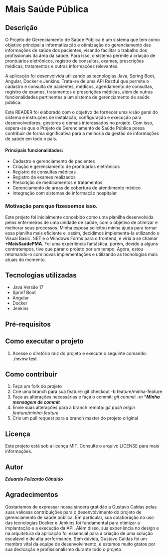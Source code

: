# Mais Saúde Pública
## Descrição
O Projeto de Gerenciamento de Saúde Pública é um sistema que tem como objetivo principal a informatização e otimização do gerenciamento das informações de saúde dos pacientes, visando facilitar o trabalho dos profissionais da área da saúde. Para isso, o sistema permite a criação de prontuários eletrônicos, registro de consultas, exames, prescrições médicas, tratamentos e outras informações relevantes.

A aplicação foi desenvolvida utilizando as tecnologias Java, Spring Boot, Angular, Docker e Jenkins. Trata-se de uma API Restful que permite o cadastro e consulta de pacientes, médicos, agendamento de consultas, registro de exames, tratamentos e prescrições médicas, além de outras funcionalidades pertinentes a um sistema de gerenciamento de saúde pública.

Este READER foi elaborado com o objetivo de fornecer uma visão geral do sistema e instruções de instalação, configuração e execução para desenvolvedores, gestores e demais interessados no projeto. Com isso, espera-se que o Projeto de Gerenciamento de Saúde Pública possa contribuir de forma significativa para a melhoria da gestão de informações de saúde em todo o país.

#### Principais funcionalidades:

* Cadastro e gerenciamento de pacientes
* Criação e gerenciamento de prontuários eletrônicos
* Registro de consultas médicas
* Registro de exames realizados
* Prescrição de medicamentos e tratamentos
* Gerenciamento de áreas de cobertura de atendimento médico
* Integração com sistemas de informação hospitalar

### Motivação para que fizessemos isso.
Este projeto foi inicialmente concebido como uma planilha desenvolvida pelos enfermeiros de uma unidade de saúde, com o objetivo de otimizar e melhorar seus processos. Minha esposa solicitou minha ajuda para tornar essa planilha mais eficiente e, assim, decidimos implementá-la utilizando o Visual Basic .NET e o Windows Forms para o frontend, e viria a se chamar **+MaisSaúdePMA**. Foi uma experiência fantástica, porém, devido a alguns contratempos, tive que parar o projeto por um tempo. Agora, estou retomando-o com novas implementações e utilizando as tecnologias mais atuais do momento.

## Tecnologias utilizadas
* Java Versão 17
* Sprinf Boot
* Angular
* Docker
* Jenkins

## Pré-requisitos

## Como executar o projeto
1. Acesse o diretório raiz do projeto e execute o seguinte comando: ./mvnw test

## Como contribuir
1. Faça um fork do projeto
2. Crie uma branch para sua feature: git checkout -b feature/minha-feature
3. Faça as alterações necessárias e faça o commit: *git commit -m* ***"Minha mensagem de commit***
4. Envie suas alterações para a branch remota: *git push origin feature/minha-feature*
5. Crie um pull request para a branch master do projeto original
## Licença
Este projeto está sob a licença MIT. Consulte o arquivo LICENSE para mais informações.

## Autor

***Eduardo Felizardo Cândido***

## Agradecimentos
Gostaríamos de expressar nossa sincera gratidão a Gustavo Caldas pelas suas valiosas contribuições para o desenvolvimento do projeto de gerenciamento de saúde pública. Em particular, sua colaboração no uso das tecnologias Docker e Jenkins foi fundamental para otimizar a implantação e a execução da API. Além disso, sua experiência no design e na arquitetura da aplicação foi essencial para a criação de uma solução escalável e de alta performance. Sem dúvida, Gustavo Caldas foi um membro vital da equipe de desenvolvimento, e estamos muito gratos por sua dedicação e profissionalismo durante todo o projeto.